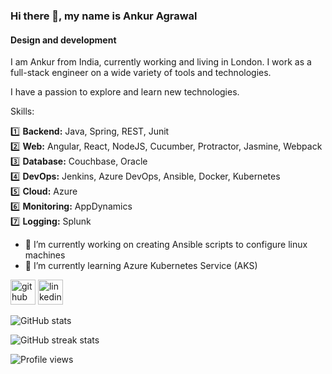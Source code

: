 ### Hi there 👋, my name is Ankur Agrawal
#### Design and development
I am Ankur from India, currently working and living in London. I work as a full-stack engineer on a wide variety of tools and technologies.

I have a passion to explore and learn new technologies.

Skills: 

:one: **Backend:** Java, Spring, REST, Junit  
:two: **Web:** Angular, React, NodeJS, Cucumber, Protractor, Jasmine, Webpack  
:three: **Database:** Couchbase, Oracle  
:four: **DevOps:** Jenkins, Azure DevOps, Ansible, Docker, Kubernetes  
:five: **Cloud:** Azure  
:six: **Monitoring:** AppDynamics  
:seven: **Logging:** Splunk  

- 🔭 I’m currently working on creating Ansible scripts to configure linux machines 
- 🌱 I’m currently learning Azure Kubernetes Service (AKS) 


[<img src='https://cdn.jsdelivr.net/npm/simple-icons@3.0.1/icons/github.svg' alt='github' height='40'>](https://github.com/ankur93)  [<img src='https://cdn.jsdelivr.net/npm/simple-icons@3.0.1/icons/linkedin.svg' alt='linkedin' height='40'>](https://www.linkedin.com/in/ankur--agrawal/)  

![GitHub stats](https://github-readme-stats.vercel.app/api?username=ankur93&show_icons=true)  

![GitHub streak stats](https://github-readme-streak-stats.herokuapp.com/?user=ankur93)  

![Profile views](https://gpvc.arturio.dev/ankur93)  
